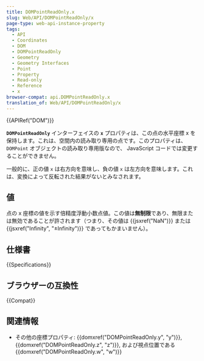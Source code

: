 ```yaml
---
title: DOMPointReadOnly.x
slug: Web/API/DOMPointReadOnly/x
page-type: web-api-instance-property
tags:
  - API
  - Coordinates
  - DOM
  - DOMPointReadOnly
  - Geometry
  - Geometry Interfaces
  - Point
  - Property
  - Read-only
  - Reference
  - x
browser-compat: api.DOMPointReadOnly.x
translation_of: Web/API/DOMPointReadOnly/x
---
```

{{APIRef("DOM")}}

**`DOMPointReadOnly`** インターフェイスの **`x`** プロパティは、この点の水平座標 x を保持します。これは、空間内の読み取り専用の点です。このプロパティは、 `DOMPoint` オブジェクトの読み取り専用版なので、 JavaScript コードでは変更することができません。

一般的に、正の値 `x` は右方向を意味し、負の値 `x` は左方向を意味します。これは、変換によって反転された結果がないとみなされます。

## 値

点の x 座標の値を示す倍精度浮動小数点値。この値は**無制限**であり、無限または無効であることが許されます（つまり、その値は {{jsxref("NaN")}} または {{jsxref("Infinity", "±Infinity")}} であってもかまいません）。

## 仕様書

{{Specifications}}

## ブラウザーの互換性

{{Compat}}

## 関連情報

- その他の座標プロパティ: {{domxref("DOMPointReadOnly.y", "y")}},
  {{domxref("DOMPointReadOnly.z", "z")}}, および視点位置である
  {{domxref("DOMPointReadOnly.w", "w")}}
